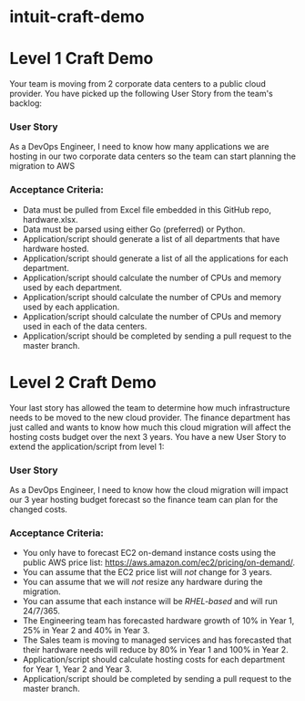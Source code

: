 # intuit-craft-demo

# Level 1 Craft Demo

Your team is moving from 2 corporate data centers to a public cloud provider. You have picked up the following User Story from the team's backlog:

### User Story

As a DevOps Engineer, I need to know how many applications we are hosting in our two corporate data centers so the team can start planning the migration to AWS

### Acceptance Criteria:
* Data must be pulled from Excel file embedded in this GitHub repo, hardware.xlsx.
* Data must be parsed using either Go (preferred) or Python.
* Application/script should generate a list of all departments that have hardware hosted.
* Application/script should generate a list of all the applications for each department.
* Application/script should calculate the number of CPUs and memory used by each department.
* Application/script should calculate the number of CPUs and memory used by each application.
* Application/script should calculate the number of CPUs and memory used in each of the data centers.
* Application/script should be completed by sending a pull request to the master branch.


# Level 2 Craft Demo

Your last story has allowed the team to determine how much infrastructure needs to be moved to the new cloud provider. The finance department has just called and wants to know how much this cloud migration will affect the hosting costs budget over the next 3 years. You have a new User Story to extend the application/script from level 1:

### User Story

As a DevOps Engineer, I need to know how the cloud migration will impact our 3 year hosting budget forecast so the finance team can plan for the changed costs.

### Acceptance Criteria:
* You only have to forecast EC2 on-demand instance costs using the public AWS price list: https://aws.amazon.com/ec2/pricing/on-demand/.
* You can assume that the EC2 price list will *not* change for 3 years.
* You can assume that we will *not* resize any hardware during the migration.
* You can assume that each instance will be *RHEL-based* and will run 24/7/365.
* The Engineering team has forecasted hardware growth of 10% in Year 1, 25% in Year 2 and 40% in Year 3.
* The Sales team is moving to managed services and has forecasted that their hardware needs will reduce by 80% in Year 1 and 100% in Year 2.
* Application/script should calculate hosting costs for each department for Year 1, Year 2 and Year 3.
* Application/script should be completed by sending a pull request to the master branch.
